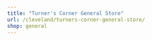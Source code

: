 ```yaml
---
title: "Turner's Corner General Store"
url: /cleveland/turners-corner-general-store/
shop: general
---
```

